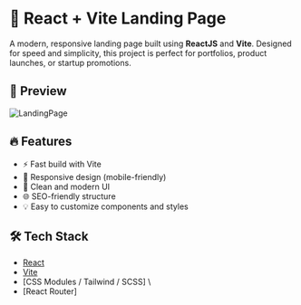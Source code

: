 
# 🚀 React + Vite Landing Page
A modern, responsive landing page built using **ReactJS** and **Vite**. Designed for speed and simplicity, this project is perfect for portfolios, product launches, or startup promotions.

## 📸 Preview
![LandingPage](https://github.com/user-attachments/assets/9e9a3450-82f6-4b90-98f0-cc8d44a1d67d)

## 🔥 Features
- ⚡️ Fast build with Vite
- 📱 Responsive design (mobile-friendly)
- 🎨 Clean and modern UI
- 🌐 SEO-friendly structure
- 💡 Easy to customize components and styles

## 🛠️ Tech Stack
- [React](https://reactjs.org/)
- [Vite](https://vitejs.dev/)
- [CSS Modules / Tailwind / SCSS] \\
- [React Router]


